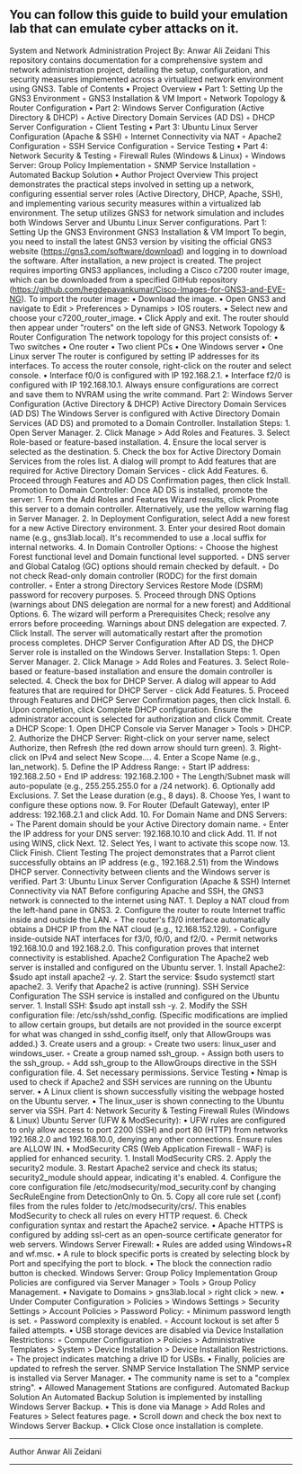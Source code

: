 You can follow this guide to build your emulation lab that can emulate cyber attacks on it.
--------------------------------------------------------------------------------
System and Network Administration Project
By: Anwar Ali Zeidani
This repository contains documentation for a comprehensive system and network administration project, detailing the setup, configuration, and security measures implemented across a virtualized network environment using GNS3.
Table of Contents
•
Project Overview
•
Part 1: Setting Up the GNS3 Environment
◦
GNS3 Installation & VM Import
◦
Network Topology & Router Configuration
•
Part 2: Windows Server Configuration (Active Directory & DHCP)
◦
Active Directory Domain Services (AD DS)
◦
DHCP Server Configuration
◦
Client Testing
•
Part 3: Ubuntu Linux Server Configuration (Apache & SSH)
◦
Internet Connectivity via NAT
◦
Apache2 Configuration
◦
SSH Service Configuration
◦
Service Testing
•
Part 4: Network Security & Testing
◦
Firewall Rules (Windows & Linux)
◦
Windows Server: Group Policy Implementation
◦
SNMP Service Installation
◦
Automated Backup Solution
•
Author
Project Overview
This project demonstrates the practical steps involved in setting up a network, configuring essential server roles (Active Directory, DHCP, Apache, SSH), and implementing various security measures within a virtualized lab environment. The setup utilizes GNS3 for network simulation and includes both Windows Server and Ubuntu Linux Server configurations.
Part 1: Setting Up the GNS3 Environment
GNS3 Installation & VM Import
To begin, you need to install the latest GNS3 version by visiting the official GNS3 website (https://gns3.com/software/download) and logging in to download the software. After installation, a new project is created. The project requires importing GNS3 appliances, including a Cisco c7200 router image, which can be downloaded from a specified GitHub repository (https://github.com/hegdepavankumar/Cisco-Images-for-GNS3-and-EVE-NG).
To import the router image:
•
Download the image.
•
Open GNS3 and navigate to Edit > Preferences > Dynamips > IOS routers.
•
Select new and choose your c7200_router_image.
•
Click Apply and exit. The router should then appear under "routers" on the left side of GNS3.
Network Topology & Router Configuration
The network topology for this project consists of:
•
Two switches
•
One router
•
Two client PCs
•
One Windows server
•
One Linux server
The router is configured by setting IP addresses for its interfaces. To access the router console, right-click on the router and select console.
•
Interface f0/0 is configured with IP 192.168.2.1.
•
Interface f2/0 is configured with IP 192.168.10.1. Always ensure configurations are correct and save them to NVRAM using the write command.
Part 2: Windows Server Configuration (Active Directory & DHCP)
Active Directory Domain Services (AD DS)
The Windows Server is configured with Active Directory Domain Services (AD DS) and promoted to a Domain Controller.
Installation Steps:
1.
Open Server Manager.
2.
Click Manage > Add Roles and Features.
3.
Select Role-based or feature-based installation.
4.
Ensure the local server is selected as the destination.
5.
Check the box for Active Directory Domain Services from the roles list. A dialog will prompt to Add features that are required for Active Directory Domain Services - click Add Features.
6.
Proceed through Features and AD DS Confirmation pages, then click Install.
Promotion to Domain Controller: Once AD DS is installed, promote the server:
1.
From the Add Roles and Features Wizard results, click Promote this server to a domain controller. Alternatively, use the yellow warning flag in Server Manager.
2.
In Deployment Configuration, select Add a new forest for a new Active Directory environment.
3.
Enter your desired Root domain name (e.g., gns3lab.local). It's recommended to use a .local suffix for internal networks.
4.
In Domain Controller Options:
◦
Choose the highest Forest functional level and Domain functional level supported.
◦
DNS server and Global Catalog (GC) options should remain checked by default.
◦
Do not check Read-only domain controller (RODC) for the first domain controller.
◦
Enter a strong Directory Services Restore Mode (DSRM) password for recovery purposes.
5.
Proceed through DNS Options (warnings about DNS delegation are normal for a new forest) and Additional Options.
6.
The wizard will perform a Prerequisites Check; resolve any errors before proceeding. Warnings about DNS delegation are expected.
7.
Click Install. The server will automatically restart after the promotion process completes.
DHCP Server Configuration
After AD DS, the DHCP Server role is installed on the Windows Server.
Installation Steps:
1.
Open Server Manager.
2.
Click Manage > Add Roles and Features.
3.
Select Role-based or feature-based installation and ensure the domain controller is selected.
4.
Check the box for DHCP Server. A dialog will appear to Add features that are required for DHCP Server - click Add Features.
5.
Proceed through Features and DHCP Server Confirmation pages, then click Install.
6.
Upon completion, click Complete DHCP configuration. Ensure the administrator account is selected for authorization and click Commit.
Create a DHCP Scope:
1.
Open DHCP Console via Server Manager > Tools > DHCP.
2.
Authorize the DHCP Server: Right-click on your server name, select Authorize, then Refresh (the red down arrow should turn green).
3.
Right-click on IPv4 and select New Scope....
4.
Enter a Scope Name (e.g., lan_network).
5.
Define the IP Address Range:
◦
Start IP address: 192.168.2.50
◦
End IP address: 192.168.2.100
◦
The Length/Subnet mask will auto-populate (e.g., 255.255.255.0 for a /24 network).
6.
Optionally add Exclusions.
7.
Set the Lease duration (e.g., 8 days).
8.
Choose Yes, I want to configure these options now.
9.
For Router (Default Gateway), enter IP address: 192.168.2.1 and click Add.
10.
For Domain Name and DNS Servers:
◦
The Parent domain should be your Active Directory domain name.
◦
Enter the IP address for your DNS server: 192.168.10.10 and click Add.
11.
If not using WINS, click Next.
12.
Select Yes, I want to activate this scope now.
13.
Click Finish.
Client Testing
The project demonstrates that a Parrot client successfully obtains an IP address (e.g., 192.168.2.51) from the Windows DHCP server. Connectivity between clients and the Windows server is verified.
Part 3: Ubuntu Linux Server Configuration (Apache & SSH)
Internet Connectivity via NAT
Before configuring Apache and SSH, the GNS3 network is connected to the internet using NAT.
1.
Deploy a NAT cloud from the left-hand pane in GNS3.
2.
Configure the router to route Internet traffic inside and outside the LAN.
◦
The router's f3/0 interface automatically obtains a DHCP IP from the NAT cloud (e.g., 12.168.152.129).
◦
Configure inside-outside NAT interfaces for f3/0, f0/0, and f2/0.
◦
Permit networks 192.168.10.0 and 192.168.2.0. This configuration proves that internet connectivity is established.
Apache2 Configuration
The Apache2 web server is installed and configured on the Ubuntu server.
1.
Install Apache2: $sudo apt install apache2 -y.
2.
Start the service: $sudo systemctl start apache2.
3.
Verify that Apache2 is active (running).
SSH Service Configuration
The SSH service is installed and configured on the Ubuntu server.
1.
Install SSH: $sudo apt install ssh -y.
2.
Modify the SSH configuration file: /etc/ssh/sshd_config. (Specific modifications are implied to allow certain groups, but details are not provided in the source excerpt for what was changed in sshd_config itself, only that AllowGroups was added.)
3.
Create users and a group:
◦
Create two users: linux_user and windows_user.
◦
Create a group named ssh_group.
◦
Assign both users to the ssh_group.
◦
Add ssh_group to the AllowGroups directive in the SSH configuration file.
4.
Set necessary permissions.
Service Testing
•
Nmap is used to check if Apache2 and SSH services are running on the Ubuntu server.
•
A Linux client is shown successfully visiting the webpage hosted on the Ubuntu server.
•
The linux_user is shown connecting to the Ubuntu server via SSH.
Part 4: Network Security & Testing
Firewall Rules (Windows & Linux)
Ubuntu Server (UFW & ModSecurity):
•
UFW rules are configured to only allow access to port 2200 (SSH) and port 80 (HTTP) from networks 192.168.2.0 and 192.168.10.0, denying any other connections. Ensure rules are ALLOW IN.
•
ModSecurity CRS (Web Application Firewall - WAF) is applied for enhanced security.
1.
Install ModSecurity CRS.
2.
Apply the security2 module.
3.
Restart Apache2 service and check its status; security2_module should appear, indicating it's enabled.
4.
Configure the core configuration file /etc/modsecurity/mod_security.conf by changing SecRuleEngine from DetectionOnly to On.
5.
Copy all core rule set (.conf) files from the rules folder to /etc/modsecurity/crs/. This enables ModSecurity to check all rules on every HTTP request.
6.
Check configuration syntax and restart the Apache2 service.
•
Apache HTTPS is configured by adding ssl-cert as an open-source certificate generator for web servers.
Windows Server Firewall:
•
Rules are added using Windows+R and wf.msc.
•
A rule to block specific ports is created by selecting block by Port and specifying the port to block.
•
The block the connection radio button is checked.
Windows Server: Group Policy Implementation
Group Policies are configured via Server Manager > Tools > Group Policy Management.
•
Navigate to Domains > gns3lab.local > right click > new.
•
Under Computer Configuration > Policies > Windows Settings > Security Settings > Account Policies > Password Policy:
◦
Minimum password length is set.
◦
Password complexity is enabled.
◦
Account lockout is set after 5 failed attempts.
•
USB storage devices are disabled via Device Installation Restrictions:
◦
Computer Configuration > Policies > Administrative Templates > System > Device Installation > Device Installation Restrictions.
◦
The project indicates matching a drive ID for USBs.
•
Finally, policies are updated to refresh the server.
SNMP Service Installation
The SNMP service is installed via Server Manager.
•
The community name is set to a "complex string".
•
Allowed Management Stations are configured.
Automated Backup Solution
An Automated Backup Solution is implemented by installing Windows Server Backup.
•
This is done via Manage > Add Roles and Features > Select features page.
•
Scroll down and check the box next to Windows Server Backup.
•
Click Close once installation is complete.

--------------------------------------------------------------------------------
Author
Anwar Ali Zeidani

--------------------------------------------------------------------------------
